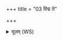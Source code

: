+++
title = "03 विद्म ते"

+++
<details><summary>मूलम् (WS)</summary>

विद्म ते शर पितरं चन्द्रं भूरिरेतसम्  
तेना ते तन्वे शं करं पृथिव्यां ते निषेचनं बहिष्टे अस्तु बालिति ॥ ४ ॥
</details>